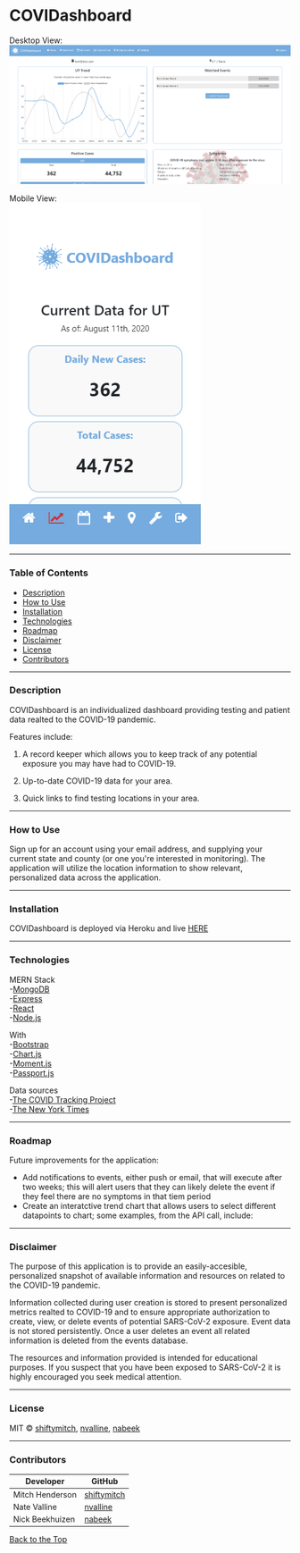 # COVIDashboard

Desktop View:\
![covidashboard-screenshot](./client/public/img/LiveApp_ScreenShot.png)

Mobile View:\
![mobile-view](./client/public/img/LiveApp_ScreenShot_Mobile.png)

---

### Table of Contents

- [Description](#description)
- [How to Use](#how-to-use)
- [Installation](#installation)
- [Technologies](#technologies)
- [Roadmap](#roadmap)
- [Disclaimer](#disclaimer)
- [License](#license)
- [Contributors](#contributors)

---

### Description

COVIDashboard is an individualized dashboard providing testing and patient data realted to the COVID-19 pandemic.

Features include:

1. A record keeper which allows you to keep track of any potential exposure you may have had to COVID-19.

2. Up-to-date COVID-19 data for your area.

3. Quick links to find testing locations in your area.

---

### How to Use

Sign up for an account using your email address, and supplying your current state and county (or one you're interested in monitoring). The application will utilize the location information to show relevant, personalized data across the application.

---

### Installation

COVIDashboard is deployed via Heroku and live [HERE](https://uu-covidashboard.herokuapp.com/)

---

### Technologies

MERN Stack\
-[MongoDB](https://www.mysql.com/)\
-[Express](https://expressjs.com/)\
-[React](https://reactjs.org/)\
-[Node.js](https://nodejs.org/en/)

With\
-[Bootstrap](https://getbootstrap.com/)\
-[Chart.js](https://www.chartjs.org/)\
-[Moment.js](https://momentjs.com/)\
-[Passport.js](http://www.passportjs.org/)

Data sources\
-[The COVID Tracking Project](https://covidtracking.com/data)\
-[The New York Times](https://github.com/nytimes/covid-19-data)

---

### Roadmap

Future improvements for the application:

- Add notifications to events, either push or email, that will execute after two weeks; this will alert users that they can likely delete the event if they feel there are no symptoms in that tiem period
- Create an interatctive trend chart that allows users to select different datapoints to chart; some examples, from the API call, include:

---

### Disclaimer

The purpose of this application is to provide an easily-accesible, personalized snapshot of available information and resources on related to the COVID-19 pandemic.

Information collected during user creation is stored to present personalized metrics realted to COVID-19 and to ensure appropriate authorization to create, view, or delete events of potential SARS-CoV-2 exposure. Event data is not stored persistently. Once a user deletes an event all related information is deleted from the events database.

The resources and information provided is intended for educational purposes. If you suspect that you have been exposed to SARS-CoV-2 it is highly encouraged you seek medical attention.

---

### License

MIT © [shiftymitch](https://github.com/shiftymitch), [nvalline](https://github.com/nvalline), [nabeek](https://github.com/nabeek)

---

### Contributors

| Developer       | GitHub                                        |
| --------------- | --------------------------------------------- |
| Mitch Henderson | [shiftymitch](https://github.com/shiftymitch) |
| Nate Valline    | [nvalline](https://github.com/nvalline)       |
| Nick Beekhuizen | [nabeek](https://github.com/nabeek)           |

[Back to the Top](#project-name)
